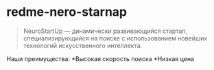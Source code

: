 # redme-nero-starnap
> NeuroStartUp — динамически развивающийся стартап,
специализирующийся на поиске с использованием новейших
технологий искусственного интеллекта.

Наши преимущества:
*Высокая скорость поиска
*Низкая цена

